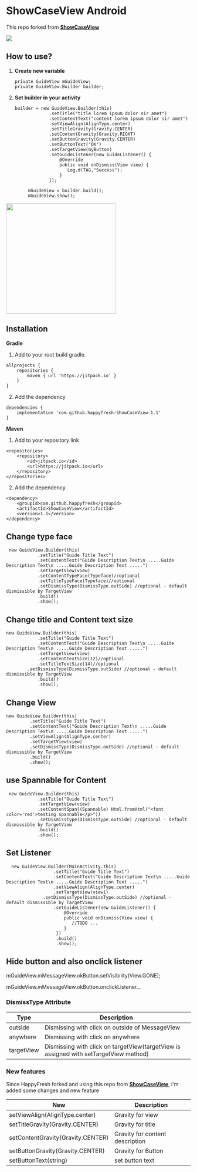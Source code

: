 # ShowCaseView Android

This repo forked from [**ShowCaseView**](https://github.com/mreram/ShowCaseView)

[![](https://jitpack.io/v/happyfresh/ShowCaseView.svg)](https://jitpack.io/#happyfresh/ShowCaseView)

## How to use?

1. **Create new variable**
    
   ``` 
   private GuideView mGuideView; 
   private GuideView.Builder builder; 
   ```
2. **Set builder in your activity**
   
   ```
   builder = new GuideView.Builder(this)
                .setTitle("title lorem ipsum dolor sir amet")
                .setContentText("content lorem ipsum dolor sir amet")
                .setViewAlign(AlignType.center)
                .setTitleGravity(Gravity.CENTER)
                .setContentGravity(Gravity.RIGHT)
                .setButtonGravity(Gravity.CENTER)
                .setButtonText("OK")
                .setTargetView(myButton)
                .setGuideListener(new GuideListener() {
                    @Override
                    public void onDismiss(View view) {
                       Log.d(TAG,"Success");
                    }
                });

        mGuideView = builder.build();
        mGuideView.show();
    ```

<img src="./screenshots/sample1.png" width="300">

## Installation

**Gradle**

1. Add to your root build gradle.

```
allprojects {
    repositories {
        maven { url 'https://jitpack.io' }
    }
}
```

2. Add the dependency

```
dependencies {
    implementation 'com.github.happyfresh:ShowCaseView:1.1'
}
```

**Maven**

1. Add to your repository link
   
```
<repositories>
    <repository>
        <id>jitpack.io</id>
        <url>https://jitpack.io</url>
    </repository>
</repositories>
```

2. Add the dependency

```
<dependency>
    <groupId>com.github.happyfresh</groupId>
    <artifactId>ShowCaseView</artifactId>
    <version>1.1</version>
</dependency>
```

## Change type face

 	 new GuideView.Builder(this)
                .setTitle("Guide Title Text")
                .setContentText("Guide Description Text\n .....Guide Description Text\n .....Guide Description Text .....")
                .setTargetView(view)
                .setContentTypeFace(Typeface)//optional
                .setTitleTypeFace(Typeface)//optional
	            .setDismissType(DismissType.outSide) //optional - default dismissible by TargetView
                .build()
                .show();
  
## Change title and Content text size

   	new GuideView.Builder(this)
                .setTitle("Guide Title Text")
                .setContentText("Guide Description Text\n .....Guide Description Text\n .....Guide Description Text .....")
                .setTargetView(view)
                .setContentTextSize(12)//optional
                .setTitleTextSize(14)//optional
		    .setDismissType(DismissType.outSide) //optional - default dismissible by TargetView
                .build()
                .show();
		
## Change View

	new GuideView.Builder(this)
             .setTitle("Guide Title Text")
             .setContentText("Guide Description Text\n .....Guide Description Text\n .....Guide Description Text .....")
             .setViewAlign(AlignType.center)
             .setTargetView(view) 
	         .setDismissType(DismissType.outSide) //optional - default dismissible by TargetView
             .build()
             .show();
	     
	     
## use Spannable for Content
	
	 new GuideView.Builder(this)
                .setTitle("Guide Title Text")
                .setTargetView(view)
                .setContentSpan((Spannable) Html.fromHtml("<font color='red'>testing spannable</p>"))
	            .setDismissType(DismissType.outSide) //optional - default dismissible by TargetView
                .build()
                .show();
                	     
## Set Listener 
	
      new GuideView.Builder(MainActivity.this)
                      .setTitle("Guide Title Text")
                      .setContentText("Guide Description Text\n .....Guide Description Text\n .....Guide Description Text .....")
                      .setViewAlign(AlignType.center)
                      .setTargetView(view1)
		          .setDismissType(DismissType.outSide) //optional - default dismissible by TargetView
                      .setGuideListener(new GuideListener() {
                          @Override
                          public void onDismiss(View view) {
                             //TODO ...
                          }
                       })
                       .build()
                       .show();

## Hide button and also onclick listener

mGuideView.mMessageView.okButton.setVisibility(View.GONE);

mGuideView.mMessageView.okButton.onclickListener...

### DismissType Attribute

| Type | Description |
| ------ | ------ |
| outside | Dismissing with click on outside of MessageView |
| anywhere | Dismissing with click on anywhere |
| targetView | Dismissing with click on targetView(targetView is assigned with setTargetView method) |

### New features

Since HappyFresh forked and using this repo from [**ShowCaseView**](https://github.com/mreram/ShowCaseView), i'm added some changes and new feature

| New | Description |
| ------ | ------ |
| setViewAlign(AlignType.center) | Gravity for view 
| setTitleGravity(Gravity.CENTER) | Gravity for title 
| setContentGravity(Gravity.CENTER) | Gravity for content description 
| setButtonGravity(Gravity.CENTER) | Gravity for Button
| setButtonText(string) | set button text

